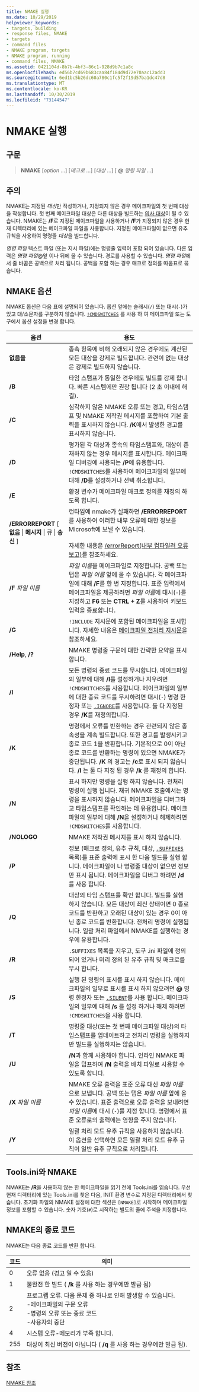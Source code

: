 ```yaml
---
title: NMAKE 실행
ms.date: 10/29/2019
helpviewer_keywords:
- targets, building
- response files, NMAKE
- targets
- command files
- NMAKE program, targets
- NMAKE program, running
- command files, NMAKE
ms.assetid: 0421104d-8b7b-4bf3-86c1-928d9b7c1a8c
ms.openlocfilehash: ed56b7cd69b683caa84f184d9d72e70aac12add3
ms.sourcegitcommit: 6ed1bc5b26dc60a780c1fc5f2f19d57ba1dc47d8
ms.translationtype: MT
ms.contentlocale: ko-KR
ms.lasthandoff: 10/30/2019
ms.locfileid: "73144547"
---
```

# <a name="running-nmake"></a>NMAKE 실행

## <a name="syntax"></a>구문

> **NMAKE** [*option* ...] [*매크로* ...] [*대상* ...] [ **\@** _명령 파일_ ...]

## <a name="remarks"></a>주의

NMAKE는 지정된 *대상*만 작성하거나, 지정되지 않은 경우 메이크파일의 첫 번째 대상을 작성합니다. 첫 번째 메이크파일 대상은 다른 대상을 빌드하는 [의사 대상](description-blocks.md#pseudotargets)이 될 수 있습니다. NMAKE는 **/F**로 지정된 메이크파일을 사용하거나 **/F**가 지정되지 않은 경우 현재 디렉터리에 있는 메이크파일 파일을 사용합니다. 지정된 메이크파일이 없으면 유추 규칙을 사용하여 명령줄 *대상*을 빌드합니다.

*명령 파일* 텍스트 파일 (또는 지시 파일)에는 명령줄 입력이 포함 되어 있습니다. 다른 입력은 *명령 파일*\@앞 이나 뒤에 올 수 있습니다. 경로를 사용할 수 있습니다. *명령 파일*에서 줄 바꿈은 공백으로 처리 됩니다. 공백을 포함 하는 경우 매크로 정의를 따옴표로 묶습니다.

## <a name="nmake-options"></a>NMAKE 옵션

NMAKE 옵션은 다음 표에 설명되어 있습니다. 옵션 앞에는 슬래시(`/`) 또는 대시(`-`)가 있고 대/소문자를 구분하지 않습니다. [`!CMDSWITCHES`](makefile-preprocessing-directives.md) 를 사용 하 여 메이크파일 또는 도구에서 옵션 설정을 변경 합니다.

| 옵션 | 용도 |
| ------------ | ------------- |
| **없음을** | 종속 항목에 비해 오래되지 않은 경우에도 계산된 모든 대상을 강제로 빌드합니다. 관련이 없는 대상은 강제로 빌드하지 않습니다. |
| **/B** | 타임 스탬프가 동일한 경우에도 빌드를 강제 합니다. 빠른 시스템에만 권장 됩니다 (2 초 이내에 해결). |
| **/C** | 심각하지 않은 NMAKE 오류 또는 경고, 타임스탬프 및 NMAKE 저작권 메시지를 포함하여 기본 출력을 표시하지 않습니다. **/K**에서 발생한 경고를 표시하지 않습니다. |
| **/D** | 평가된 각 대상과 종속의 타임스탬프와, 대상이 존재하지 않는 경우 메시지를 표시합니다. 메이크파일 디버깅에 사용되는 **/P**에 유용합니다. `!CMDSWITCHES`를 사용하여 메이크파일의 일부에 대해 **/D**를 설정하거나 선택 취소합니다. |
| **/E** | 환경 변수가 메이크파일 매크로 정의를 재정의 하도록 합니다. |
| **/ERRORREPORT** [ **없음** &#124; **메시지** &#124; 큐 &#124; **송신** ] | 런타임에 nmake가 실패하면 **/ERRORREPORT**를 사용하여 이러한 내부 오류에 대한 정보를 Microsoft에 보낼 수 있습니다.<br /><br /> 자세한 내용은 [/errorReport(내부 컴파일러 오류 보고)](errorreport-report-internal-compiler-errors.md)를 참조하세요. |
| **/F** *파일 이름* | *파일 이름*을 메이크파일로 지정합니다. 공백 또는 탭은 *파일 이름* 앞에 올 수 있습니다. 각 메이크파일에 대해 **/F**를 한 번 지정합니다. 표준 입력에서 메이크파일을 제공하려면 *파일 이름*에 대시(`-`)를 지정하고 **F6** 또는 **CTRL + Z**를 사용하여 키보드 입력을 종료합니다. |
| **/G** | `!INCLUDE` 지시문에 포함된 메이크파일을 표시합니다. 자세한 내용은 [메이크파일 전처리 지시문](makefile-preprocessing-directives.md)을 참조하세요. |
| **/Help**, **/?** | NMAKE 명령줄 구문에 대한 간략한 요약을 표시합니다. |
| **/I** | 모든 명령의 종료 코드를 무시합니다. 메이크파일의 일부에 대해 **/I**를 설정하거나 지우려면 `!CMDSWITCHES`를 사용합니다. 메이크파일의 일부에 대한 종료 코드를 무시하려면 대시(`-`) 명령 한정자 또는 [`.IGNORE`](dot-directives.md)를 사용합니다. 둘 다 지정된 경우 **/K**를 재정의합니다. |
| **/K** | 명령에서 오류를 반환하는 경우 관련되지 않은 종속성을 계속 빌드합니다. 또한 경고를 발생시키고 종료 코드 1을 반환합니다. 기본적으로 0이 아닌 종료 코드를 반환하는 명령이 있으면 NMAKE가 중단됩니다. **/K** 의 경고는 **/c**로 표시 되지 않습니다. **/I** 는 둘 다 지정 된 경우 **/k** 를 재정의 합니다. |
| **/N** | 표시 하지만 명령을 실행 하지 않습니다. 전처리 명령이 실행 됩니다. 재귀 NMAKE 호출에서는 명령을 표시하지 않습니다. 메이크파일을 디버그하고 타임스탬프를 확인하는 데 유용합니다. 메이크파일의 일부에 대해 **/N**을 설정하거나 해제하려면 `!CMDSWITCHES`를 사용합니다. |
| **/NOLOGO** | NMAKE 저작권 메시지를 표시 하지 않습니다. |
| **/P** | 정보 (매크로 정의, 유추 규칙, 대상, [`.SUFFIXES`](dot-directives.md) 목록)를 표준 출력에 표시 한 다음 빌드를 실행 합니다. 메이크파일이 나 명령줄 대상이 없으면 정보만 표시 됩니다. 메이크파일을 디버그 하려면 **/d** 를 사용 합니다. |
| **/Q** | 대상의 타임 스탬프를 확인 합니다. 빌드를 실행 하지 않습니다. 모든 대상이 최신 상태이면 0 종료 코드를 반환하고 오래된 대상이 있는 경우 0이 아닌 종료 코드를 반환합니다. 전처리 명령이 실행됩니다. 일괄 처리 파일에서 NMAKE를 실행하는 경우에 유용합니다. |
| **/R** | `.SUFFIXES` 목록을 지우고, 도구 .ini 파일에 정의 되어 있거나 미리 정의 된 유추 규칙 및 매크로를 무시 합니다. |
| **/S** | 실행 된 명령의 표시를 표시 하지 않습니다. 메이크파일의 일부로 표시를 표시 하지 않으려면 **\@** 명령 한정자 또는 [`.SILENT`](dot-directives.md)를 사용 합니다. 메이크파일의 일부에 대해 **/s** 를 설정 하거나 해제 하려면 `!CMDSWITCHES`을 사용 합니다. |
| **/T** | 명령줄 대상(또는 첫 번째 메이크파일 대상)의 타임스탬프를 업데이트하고 전처리 명령을 실행하지만 빌드를 실행하지는 않습니다. |
| **/U** | **/N**과 함께 사용해야 합니다. 인라인 NMAKE 파일을 덤프하여 **/N** 출력을 배치 파일로 사용할 수 있도록 합니다. |
| **/X** *파일 이름* | NMAKE 오류 출력을 표준 오류 대신 *파일 이름* 으로 보냅니다. 공백 또는 탭은 *파일 이름* 앞에 올 수 있습니다. 표준 출력으로 오류 출력을 보내려면 *파일 이름*에 대시 (`-`)를 지정 합니다. 명령에서 표준 오류로의 출력에는 영향을 주지 않습니다. |
| **/Y** | 일괄 처리 모드 유추 규칙을 사용하지 않습니다. 이 옵션을 선택하면 모든 일괄 처리 모드 유추 규칙이 일반 유추 규칙으로 처리됩니다. |

## <a name="toolsini-and-nmake"></a>Tools.ini와 NMAKE

NMAKE는 **/R**을 사용하지 않는 한 메이크파일을 읽기 전에 Tools.ini를 읽습니다. 우선 현재 디렉터리에 있는 Tools.ini를 찾은 다음, INIT 환경 변수로 지정된 디렉터리에서 찾습니다. 초기화 파일의 NMAKE 설정에 대한 섹션은 `[NMAKE]`로 시작하며 메이크파일 정보를 포함할 수 있습니다. 숫자 기호(`#`)로 시작하는 별도의 줄에 주석을 지정합니다.

## <a name="exit-codes-from-nmake"></a>NMAKE의 종료 코드

NMAKE는 다음 종료 코드를 반환 합니다.

| 코드 | 의미 |
| ---------- | ------------- |
| 0 | 오류 없음 (경고 일 수 있음) |
| 1 | 불완전 한 빌드 ( **/k** 를 사용 하는 경우에만 발급 됨) |
| 2 | 프로그램 오류. 다음 문제 중 하나로 인해 발생할 수 있습니다.<br /> -메이크파일의 구문 오류<br /> -명령의 오류 또는 종료 코드<br /> -사용자의 중단 |
| 4 | 시스템 오류-메모리가 부족 합니다. |
| 255 | 대상이 최신 버전이 아닙니다 ( **/q** 를 사용 하는 경우에만 발급 됨). |

## <a name="see-also"></a>참조

[NMAKE 참조](nmake-reference.md)
